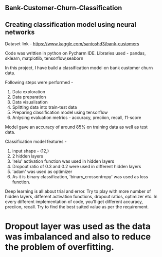 ## Bank-Customer-Churn-Classification
## Creating classification model using neural networks

Dataset link - https://www.kaggle.com/santoshd3/bank-customers

Code was writtien in python on Pycharm IDE.
Libraries used - pandas, sklearn, matplotlib, tensorflow,seaborn

In this project, I have build a classification model on bank customer churn data.

Following steps were performed - 
1. Data exploration
2. Data preparation
3. Data visualisation
4. Splitting data into train-test data
5. Preparing classification model using tensorflow
6. Anlysing evaluation metrics - accuracy, preciion, recall, f1-score

Model gave an accuracy of around 85% on training data as well as test data.

Classification model features - 
1. input shape - (12,)
2. 2 hidden layers
3. 'relu' activation function was used in hidden layers
4. Dropout ratio of 0.3 and 0.2 were used in different hidden layers
5. 'adam' was used as optimizer
6. As it is binary classification, 'binary_crossentropy' was used as loss function.

Deep learning is all about trial and error.
Try to play with more number of hidden layers, different activation functions, dropout ratios, optimizer etc.
In every different implementation of code, you'll get different accuracy, preciion, recall. Try to find the best suited value as per the requirement.

# Dropout layer was used as the data was imbalanced and also to reduce the problem of overfitting.

